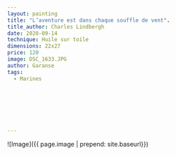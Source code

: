 ```yaml
---
layout: painting
title: "L’aventure est dans chaque souffle de vent".                                          
title_author: Charles Lindbergh 
date: 2020-09-14 
technique: Huile sur toile 
dimensions: 22x27
price: 120
image: DSC_1633.JPG 
author: Garanse
tags:
  - Marines
  
  
  
  
  
  
  
---
```

![Image]({{ page.image | prepend: site.baseurl}})

